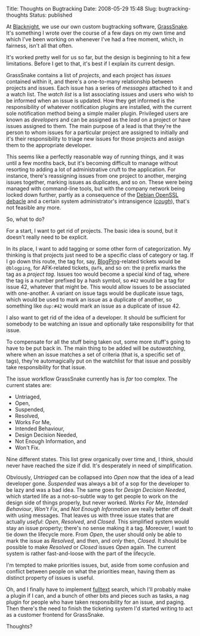 Title: Thoughts on Bugtracking
Date: 2008-05-29 15:48
Slug: bugtracking-thoughts
Status: published

At [Blacknight](http://blacknight.com/), we use our own custom bugtracking software, [GrassSnake]({filename}grasssnake.md). It's something I wrote over the course of a few days on my own time and which I've been working on whenever I've had a free moment, which, in fairness, isn't all that often.

It's worked pretty well for us so far, but the design is beginning to hit a few limitations. Before I get to that, it's best if I explain its current design.

GrassSnake contains a list of _projects_, and each project has _issues_ contained within it, and there's a one-to-many relationship between projects and issues. Each issue has a series of _messages_ attached to it and a watch list. The _watch list_ is a list associating issues and users who wish to be informed when an issue is updated. How they get informed is the responsibility of whatever notification plugins are installed, with the current sole notification method being a simple mailer plugin. Privileged users are known as _developers_ and can be assigned as the _lead_ on a project or have issues assigned to them. The main purpose of a lead is that they're the person to whom issues for a particular project are assigned to initially and it's their responsibility to triage new issues for those projects and assign them to the appropriate developer.

This seems like a perfectly reasonable way of running things, and it was until a few months back, but it's becoming difficult to manage without resorting to adding a lot of administrative cruft to the application. For instance, there's reassigning issues from one project to another, merging issues together, marking issues as duplicates, and so on. These were being managed with command-line tools, but with the company network being locked down further, partly as a consequence of the [Debian OpenSSL debacle](http://www.links.org/?p=328) and a certain system administrator's intransigence ([*cough*](http://blog.moybella.net/)), that's not feasible any more.

So, what to do?

For a start, I want to get rid of projects. The basic idea is sound, but it doesn't really need to be explicit.

In its place, I want to add tagging or some other form of categorization. My thinking is that projects just need to be a specific class of category or tag. If I go down this route, the tag for, say, [BlogPing](http://blogping.sourceforge.net/)-related tickets would be `@blogping`, for AFK-related tickets, `@afk`, and so on: the `@` prefix marks the tag as a _project tag_. Issues too would become a special kind of tag, where the tag is a number prefixed by a hash symbol, so `#42` would be a tag for issue 42, whatever that might be. This would allow issues to be associated with one-another. A variant on issue tags would be duplicate issue tags, which would be used to mark an issue as a duplicate of another, so something like `dup:#42` would mark an issue as a duplicate of issue 42.

I also want to get rid of the idea of a developer. It should be sufficient for somebody to be watching an issue and optionally take responsibility for that issue.

To compensate for all the stuff being taken out, some more stuff's going to have to be put back in. The main thing to be added will be _autowatching_, where when an issue matches a set of criteria (that is, a specific set of tags), they're automagically put on the watchlist for that issue and possibly take responsibility for that issue.

The issue workflow GrassSnake currently has is _far_ too complex. The current states are:

*   Untriaged,
*   Open,
*   Suspended,
*   Resolved,
*   Works For Me,
*   Intended Behaviour,
*   Design Decision Needed,
*   Not Enough Information, and
*   Won't Fix.

Nine different states. This list grew organically over time and, I think, should never have reached the size if did. It's desperately in need of simplification.

Obviously, _Untriaged_ can be collapsed into _Open_ now that the idea of a lead developer gone. _Suspended_ was always a bit of a sop for the developer to be lazy and was a bad idea. The same goes for _Design Decision Needed_, which started life as a not-so-subtle way to get people to work on the design side of things properly, but never worked. _Works For Me_, _Intended Behaviour_, _Won't Fix_, and _Not Enough Information_ are really better off dealt with using messages. That leaves us with three issue states that are actually _useful_: _Open_, _Resolved_, and _Closed_. This simplified system would stay an issue property; there's no sense making it a tag. Moreover, I want to tie down the lifecycle more. From _Open_, the user should only be able to mark the issue as _Resolved_, and then, and _only_ then, _Closed_. It should be possible to make _Resolved_ or _Closed_ issues _Open_ again. The current system is rather fast-and-loose with the part of the lifecycle.

I'm tempted to make priorities issues, but, aside from some confusion and conflict between people on what the priorities mean, having them as distinct property of issues is useful.

Oh, and I finally have to implement [fulltext](http://dev.mysql.com/doc/refman/5.1/en/fulltext-search.html) search, which I'll probably make a plugin if I can, and a bunch of other bits and pieces such as tasks, a nag plugin for people who have taken responsibility for an issue, and paging. Then there's the need to finish the ticketing system I'd started writing to act as a customer frontend for GrassSnake.

Thoughts?
